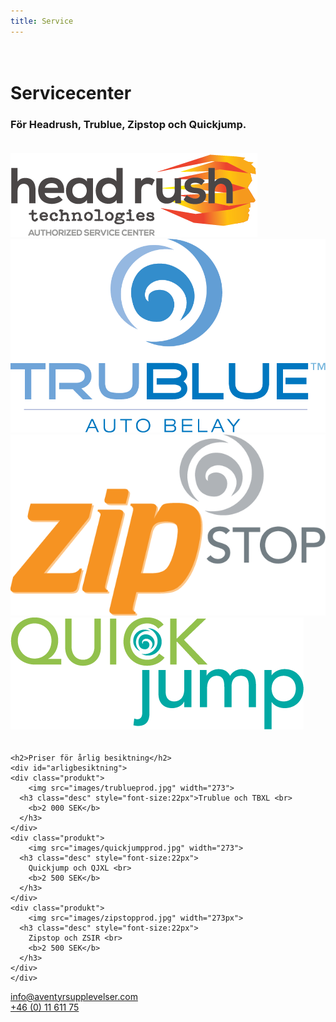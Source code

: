 ```yaml
---
title: Service
---
```


<div class="gradiv" style="padding:20px 0px;">
 <h1>
 Servicecenter </h1>
  <h3>
För Headrush, Trublue, Zipstop och Quickjump.  </h3>
</div>

<div id="loggor">
  
  <img class="logosclass"  src="images/headrushservicecenter.png">
  
  <img class="logosclass" src="images/trubluelogo.png">
  
<img class="logosclass"  src="images/zipstoplogo.png">
<img class="logosclass" src="images/quickjumplogo.png">
  </div>

<div class="gradiv" style="padding-top:20px;">

	<h2>Priser för årlig besiktning</h2>
    <div id="arligbesiktning">
	<div class="produkt">
		<img src="images/trublueprod.jpg" width="273">
      <h3 class="desc" style="font-size:22px">Trublue och TBXL <br>
        <b>2 000 SEK</b>
      </h3>
	</div>
	<div class="produkt">
		<img src="images/quickjumpprod.jpg" width="273">
      <h3 class="desc" style="font-size:22px">
        Quickjump och QJXL <br>
        <b>2 500 SEK</b>
      </h3>
	</div>
	<div class="produkt">
		<img src="images/zipstopprod.jpg" width="273px">
      <h3 class="desc" style="font-size:22px">
        Zipstop och ZSIR <br>
        <b>2 500 SEK</b>
      </h3>
	</div>
    </div>
  
</div>

<div class="kontaktknappar">
<div>
<a href="mailto:info@aventyrsupplevelser.com" class="kontaktbutton">info@aventyrsupplevelser.com</a></div>
<div>
<a href="tel:+461161175" class="kontaktbutton">+46 (0) 11 611 75</a></div>
</div>